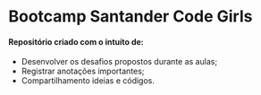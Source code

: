 # Bootcamp Santander Code Girls

#### <p>Repositório criado com o intuíto de:</p>

 - Desenvolver os desafios propostos durante as aulas;
 - Registrar anotações importantes;
 - Compartilhamento ideias e códigos. 

